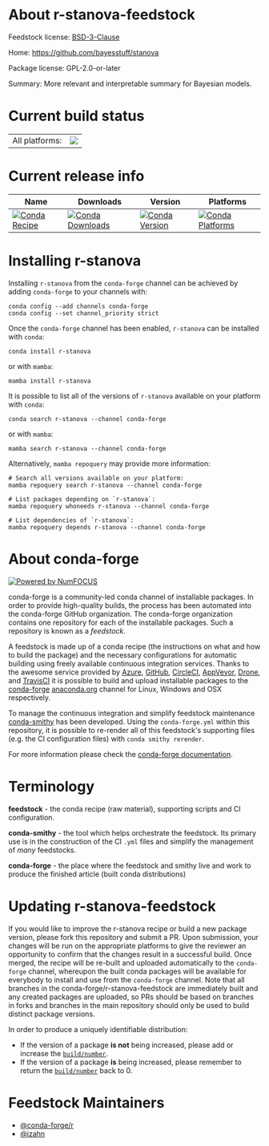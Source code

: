 About r-stanova-feedstock
=========================

Feedstock license: [BSD-3-Clause](https://github.com/conda-forge/r-stanova-feedstock/blob/main/LICENSE.txt)

Home: https://github.com/bayesstuff/stanova

Package license: GPL-2.0-or-later

Summary: More relevant and interpretable summary for Bayesian models.

Current build status
====================


<table><tr><td>All platforms:</td>
    <td>
      <a href="https://dev.azure.com/conda-forge/feedstock-builds/_build/latest?definitionId=13536&branchName=main">
        <img src="https://dev.azure.com/conda-forge/feedstock-builds/_apis/build/status/r-stanova-feedstock?branchName=main">
      </a>
    </td>
  </tr>
</table>

Current release info
====================

| Name | Downloads | Version | Platforms |
| --- | --- | --- | --- |
| [![Conda Recipe](https://img.shields.io/badge/recipe-r--stanova-green.svg)](https://anaconda.org/conda-forge/r-stanova) | [![Conda Downloads](https://img.shields.io/conda/dn/conda-forge/r-stanova.svg)](https://anaconda.org/conda-forge/r-stanova) | [![Conda Version](https://img.shields.io/conda/vn/conda-forge/r-stanova.svg)](https://anaconda.org/conda-forge/r-stanova) | [![Conda Platforms](https://img.shields.io/conda/pn/conda-forge/r-stanova.svg)](https://anaconda.org/conda-forge/r-stanova) |

Installing r-stanova
====================

Installing `r-stanova` from the `conda-forge` channel can be achieved by adding `conda-forge` to your channels with:

```
conda config --add channels conda-forge
conda config --set channel_priority strict
```

Once the `conda-forge` channel has been enabled, `r-stanova` can be installed with `conda`:

```
conda install r-stanova
```

or with `mamba`:

```
mamba install r-stanova
```

It is possible to list all of the versions of `r-stanova` available on your platform with `conda`:

```
conda search r-stanova --channel conda-forge
```

or with `mamba`:

```
mamba search r-stanova --channel conda-forge
```

Alternatively, `mamba repoquery` may provide more information:

```
# Search all versions available on your platform:
mamba repoquery search r-stanova --channel conda-forge

# List packages depending on `r-stanova`:
mamba repoquery whoneeds r-stanova --channel conda-forge

# List dependencies of `r-stanova`:
mamba repoquery depends r-stanova --channel conda-forge
```


About conda-forge
=================

[![Powered by
NumFOCUS](https://img.shields.io/badge/powered%20by-NumFOCUS-orange.svg?style=flat&colorA=E1523D&colorB=007D8A)](https://numfocus.org)

conda-forge is a community-led conda channel of installable packages.
In order to provide high-quality builds, the process has been automated into the
conda-forge GitHub organization. The conda-forge organization contains one repository
for each of the installable packages. Such a repository is known as a *feedstock*.

A feedstock is made up of a conda recipe (the instructions on what and how to build
the package) and the necessary configurations for automatic building using freely
available continuous integration services. Thanks to the awesome service provided by
[Azure](https://azure.microsoft.com/en-us/services/devops/), [GitHub](https://github.com/),
[CircleCI](https://circleci.com/), [AppVeyor](https://www.appveyor.com/),
[Drone](https://cloud.drone.io/welcome), and [TravisCI](https://travis-ci.com/)
it is possible to build and upload installable packages to the
[conda-forge](https://anaconda.org/conda-forge) [anaconda.org](https://anaconda.org/)
channel for Linux, Windows and OSX respectively.

To manage the continuous integration and simplify feedstock maintenance
[conda-smithy](https://github.com/conda-forge/conda-smithy) has been developed.
Using the ``conda-forge.yml`` within this repository, it is possible to re-render all of
this feedstock's supporting files (e.g. the CI configuration files) with ``conda smithy rerender``.

For more information please check the [conda-forge documentation](https://conda-forge.org/docs/).

Terminology
===========

**feedstock** - the conda recipe (raw material), supporting scripts and CI configuration.

**conda-smithy** - the tool which helps orchestrate the feedstock.
                   Its primary use is in the construction of the CI ``.yml`` files
                   and simplify the management of *many* feedstocks.

**conda-forge** - the place where the feedstock and smithy live and work to
                  produce the finished article (built conda distributions)


Updating r-stanova-feedstock
============================

If you would like to improve the r-stanova recipe or build a new
package version, please fork this repository and submit a PR. Upon submission,
your changes will be run on the appropriate platforms to give the reviewer an
opportunity to confirm that the changes result in a successful build. Once
merged, the recipe will be re-built and uploaded automatically to the
`conda-forge` channel, whereupon the built conda packages will be available for
everybody to install and use from the `conda-forge` channel.
Note that all branches in the conda-forge/r-stanova-feedstock are
immediately built and any created packages are uploaded, so PRs should be based
on branches in forks and branches in the main repository should only be used to
build distinct package versions.

In order to produce a uniquely identifiable distribution:
 * If the version of a package **is not** being increased, please add or increase
   the [``build/number``](https://docs.conda.io/projects/conda-build/en/latest/resources/define-metadata.html#build-number-and-string).
 * If the version of a package **is** being increased, please remember to return
   the [``build/number``](https://docs.conda.io/projects/conda-build/en/latest/resources/define-metadata.html#build-number-and-string)
   back to 0.

Feedstock Maintainers
=====================

* [@conda-forge/r](https://github.com/orgs/conda-forge/teams/r/)
* [@izahn](https://github.com/izahn/)

